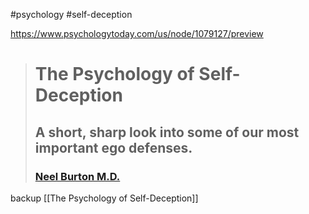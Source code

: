 
#psychology #self-deception

https://www.psychologytoday.com/us/node/1079127/preview
> # The Psychology of Self-Deception
> 
> ## A short, sharp look into some of our most important ego defenses.
> 
> ### [Neel Burton M.D.](https://www.psychologytoday.com/us/contributors/neel-burton-md)

backup [[The Psychology of Self-Deception]]